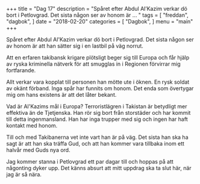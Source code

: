 +++
title = "Dag 17"
description = "Spåret efter Abdul Al’Kazim verkar dö bort i Petlovgrad. Det sista någon ser av honom är ... "
tags = [
    "freddan",
    "dagbok",
]
date = "2018-02-20"
categories = [
    "Dagbok",
]
menu = "main"
+++

Spåret efter Abdul Al'Kazim verkar dö bort i Petlovgrad.  Det sista någon ser av honom är att han sätter sig i en lastbil på väg norrut.

Att en erfaren takibansk krigare plötsligt beger sig till Europa och får hjälp av ryska kriminella nätverk för att smugglas in i Regionen förvirrar mig fortfarande.

Allt verkar vara kopplat till personen han mötte ute i öknen. En rysk soldat av okänt förband. Inga spår har funnits om honom. Det enda som övertygar mig om hans existens är att det låter bekant.

Vad är Al'Kazims mål i Europa? Terroristlägren i Takistan är betydligt mer effektiva än de Tjetjenska. Han rör sig bort från storstäder och har kommit till detta ingenmansland. Han har inga trupper med sig och ingen har haft kontakt med honom.

Till och med Takibanerna vet inte vart han är på väg. Det sista han ska ha sagt är att han ska träffa Gud, och att han kommer vara tillbaka inom ett halvår med Guds nya ord.


Jag kommer stanna i Petlovgrad ett par dagar till och hoppas på att någonting dyker upp. Det känns absurt att mitt uppdrag ska ta slut här, när jag är så nära.

